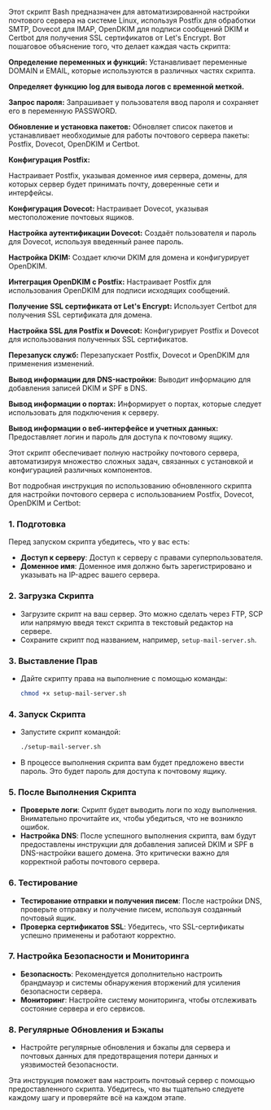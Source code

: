 
Этот скрипт Bash предназначен для автоматизированной настройки почтового сервера на системе Linux, используя Postfix для обработки SMTP, Dovecot для IMAP, OpenDKIM для подписи сообщений DKIM и Certbot для получения SSL сертификатов от Let's Encrypt. Вот пошаговое объяснение того, что делает каждая часть скрипта:  

**Определение переменных и функций:**
Устанавливает переменные DOMAIN и EMAIL, которые используются в различных частях скрипта.

**Определяет функцию log для вывода логов с временной меткой.**

**Запрос пароля:**
Запрашивает у пользователя ввод пароля и сохраняет его в переменную PASSWORD.

**Обновление и установка пакетов:**
Обновляет список пакетов и устанавливает необходимые для работы почтового сервера пакеты: Postfix, Dovecot, OpenDKIM и Certbot.

**Конфигурация Postfix:**

Настраивает Postfix, указывая доменное имя сервера, домены, для которых сервер будет принимать почту, доверенные сети и интерфейсы.

**Конфигурация Dovecot:**
Настраивает Dovecot, указывая местоположение почтовых ящиков.

**Настройка аутентификации Dovecot:**
Создаёт пользователя и пароль для Dovecot, используя введенный ранее пароль.

**Настройка DKIM:**
Создает ключи DKIM для домена и конфигурирует OpenDKIM.

**Интеграция OpenDKIM с Postfix:**
Настраивает Postfix для использования OpenDKIM для подписи исходящих сообщений.

**Получение SSL сертификата от Let's Encrypt:**
Использует Certbot для получения SSL сертификата для домена.

**Настройка SSL для Postfix и Dovecot:**
Конфигурирует Postfix и Dovecot для использования полученных SSL сертификатов.

**Перезапуск служб:**
Перезапускает Postfix, Dovecot и OpenDKIM для применения изменений.

**Вывод информации для DNS-настройки:**
Выводит информацию для добавления записей DKIM и SPF в DNS.

**Вывод информации о портах:**
Информирует о портах, которые следует использовать для подключения к серверу.

**Вывод информации о веб-интерфейсе и учетных данных:**
Предоставляет логин и пароль для доступа к почтовому ящику.

Этот скрипт обеспечивает полную настройку почтового сервера, автоматизируя множество сложных задач, связанных с установкой и конфигурацией различных компонентов.

Вот подробная инструкция по использованию обновленного скрипта для настройки почтового сервера с использованием Postfix, Dovecot, OpenDKIM и Certbot:

### 1. Подготовка

Перед запуском скрипта убедитесь, что у вас есть:

- **Доступ к серверу**: Доступ к серверу с правами суперпользователя.
- **Доменное имя**: Доменное имя должно быть зарегистрировано и указывать на IP-адрес вашего сервера.

### 2. Загрузка Скрипта

- Загрузите скрипт на ваш сервер. Это можно сделать через FTP, SCP или напрямую введя текст скрипта в текстовый редактор на сервере.
- Сохраните скрипт под названием, например, `setup-mail-server.sh`.

### 3. Выставление Прав

- Дайте скрипту права на выполнение с помощью команды:
  ```bash
  chmod +x setup-mail-server.sh
  ```

### 4. Запуск Скрипта

- Запустите скрипт командой:
  ```bash
  ./setup-mail-server.sh
  ```
- В процессе выполнения скрипта вам будет предложено ввести пароль. Это будет пароль для доступа к почтовому ящику.

### 5. После Выполнения Скрипта

- **Проверьте логи**: Скрипт будет выводить логи по ходу выполнения. Внимательно прочитайте их, чтобы убедиться, что не возникло ошибок.
- **Настройка DNS**: После успешного выполнения скрипта, вам будут предоставлены инструкции для добавления записей DKIM и SPF в DNS-настройки вашего домена. Это критически важно для корректной работы почтового сервера.

### 6. Тестирование

- **Тестирование отправки и получения писем**: После настройки DNS, проверьте отправку и получение писем, используя созданный почтовый ящик.
- **Проверка сертификатов SSL**: Убедитесь, что SSL-сертификаты успешно применены и работают корректно.

### 7. Настройка Безопасности и Мониторинга

- **Безопасность**: Рекомендуется дополнительно настроить брандмауэр и системы обнаружения вторжений для усиления безопасности сервера.
- **Мониторинг**: Настройте систему мониторинга, чтобы отслеживать состояние сервера и его сервисов.

### 8. Регулярные Обновления и Бэкапы

- Настройте регулярные обновления и бэкапы для сервера и почтовых данных для предотвращения потери данных и уязвимостей безопасности.

Эта инструкция поможет вам настроить почтовый сервер с помощью предоставленного скрипта. Убедитесь, что вы тщательно следуете каждому шагу и проверяйте всё на каждом этапе.